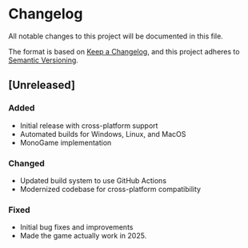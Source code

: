 # Changelog

All notable changes to this project will be documented in this file.

The format is based on [Keep a Changelog](https://keepachangelog.com/en/1.0.0/),
and this project adheres to [Semantic Versioning](https://semver.org/spec/v2.0.0.html).

## [Unreleased]

### Added
- Initial release with cross-platform support
- Automated builds for Windows, Linux, and MacOS
- MonoGame implementation

### Changed
- Updated build system to use GitHub Actions
- Modernized codebase for cross-platform compatibility

### Fixed
- Initial bug fixes and improvements
- Made the game actually work in 2025. 